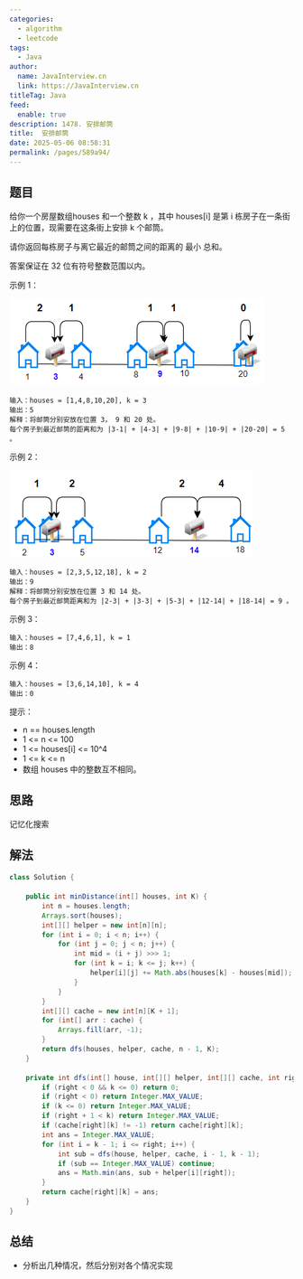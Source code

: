 ```yaml
---
categories: 
  - algorithm
  - leetcode
tags: 
  - Java
author: 
  name: JavaInterview.cn
  link: https://JavaInterview.cn
titleTag: Java
feed: 
  enable: true
description: 1478. 安排邮筒
title:  安排邮筒
date: 2025-05-06 08:58:31
permalink: /pages/589a94/
---
```


## 题目

给你一个房屋数组houses 和一个整数 k ，其中 houses[i] 是第 i 栋房子在一条街上的位置，现需要在这条街上安排 k 个邮筒。

请你返回每栋房子与离它最近的邮筒之间的距离的 最小 总和。

答案保证在 32 位有符号整数范围以内。



示例 1：

![sample_11_1816.png](../../../media/pictures/leetcode/sample_11_1816.png)

    输入：houses = [1,4,8,10,20], k = 3
    输出：5
    解释：将邮筒分别安放在位置 3， 9 和 20 处。
    每个房子到最近邮筒的距离和为 |3-1| + |4-3| + |9-8| + |10-9| + |20-20| = 5 。
示例 2：

![sample_2_1816.png](../../../media/pictures/leetcode/sample_2_1816.png)

    输入：houses = [2,3,5,12,18], k = 2
    输出：9
    解释：将邮筒分别安放在位置 3 和 14 处。
    每个房子到最近邮筒距离和为 |2-3| + |3-3| + |5-3| + |12-14| + |18-14| = 9 。
示例 3：

    输入：houses = [7,4,6,1], k = 1
    输出：8
示例 4：

    输入：houses = [3,6,14,10], k = 4
    输出：0


提示：

* n == houses.length
* 1 <= n <= 100
* 1 <= houses[i] <= 10^4
* 1 <= k <= n
* 数组 houses 中的整数互不相同。

## 思路
记忆化搜索


## 解法
```java
class Solution {

    public int minDistance(int[] houses, int K) {
        int n = houses.length;
        Arrays.sort(houses);
        int[][] helper = new int[n][n];
        for (int i = 0; i < n; i++) {
            for (int j = 0; j < n; j++) {
                int mid = (i + j) >>> 1;
                for (int k = i; k <= j; k++) {
                    helper[i][j] += Math.abs(houses[k] - houses[mid]);
                }
            }
        }
        int[][] cache = new int[n][K + 1];
        for (int[] arr : cache) {
            Arrays.fill(arr, -1);
        }
        return dfs(houses, helper, cache, n - 1, K);
    }

    private int dfs(int[] house, int[][] helper, int[][] cache, int right, int k) {
        if (right < 0 && k <= 0) return 0;
        if (right < 0) return Integer.MAX_VALUE;
        if (k <= 0) return Integer.MAX_VALUE;
        if (right + 1 < k) return Integer.MAX_VALUE;
        if (cache[right][k] != -1) return cache[right][k];
        int ans = Integer.MAX_VALUE;
        for (int i = k - 1; i <= right; i++) {
            int sub = dfs(house, helper, cache, i - 1, k - 1);
            if (sub == Integer.MAX_VALUE) continue;
            ans = Math.min(ans, sub + helper[i][right]);
        }
        return cache[right][k] = ans;
    }
}

```

## 总结

- 分析出几种情况，然后分别对各个情况实现 

